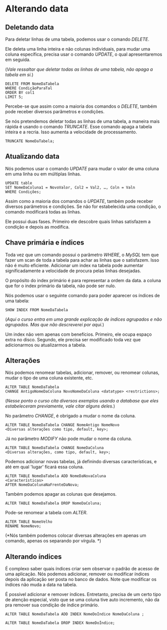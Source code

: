 # Alterando data

## **Deletando data**

Para deletar linhas de uma tabela, podemos usar o comando *DELETE*.

Ele deleta uma linha inteira e não colunas individuais, para mudar
uma coluna específica, precisa usar o comando *UPDATE*, o qual apresentaremos em seguida.

(*Vale ressaltar que deletar todas as linhas de uma tabela, não apaga a tabela em si.*)

~~~MySQL
DELETE FROM NomeDaTabela
WHERE CondiçãoParaTal
ORDER BY col1
LIMIT 5;
~~~

Percebe-se que assim como a maioria dos comandos o *DELETE*, também pode receber diversos parâmetros e condições.

Se nós pretendemos deletar todas as linhas de uma tabela, a maneira mais rápida é usando o comando *TRUNCATE*. Esse comando apaga a tabela inteira e a recria. Isso aumenta a velocidade de processamento.

~~~MySQL
TRUNCATE NomeDaTabela;
~~~

## **Atualizando data**

Nós podemos usar o comando *UPDATE* para mudar o valor de uma coluna em uma linha ou em múltiplas linhas.

~~~MySQL
UPDATE table
SET NomeDaColuna1 = NovoValor, Col2 = Val2, …, Coln = Valn
WHERE Condições;
~~~

Assim como a maioria dos comandos o *UPDATE*, também pode receber diversos parâmetros e condições. Se não for estabelecida uma condição, o comando modificará todas as linhas.

Ele possui duas fases. Primeiro ele descobre quais linhas satisfazem a condição e depois as modifica.

## **Chave primária e índices**

Toda vez que um comando possui o parâmetro *WHERE*, o *MySQL* tem que fazer um scan de toda a tabela para achar as linhas que o satisfazem. Isso não é muito eficiente. Adicionar um index na tabela pode aumentar significadamente a velocidade de procura pelas linhas desejadas. 

O propósito do index primário é para representar a ordem
da data. a coluna que for o index primário da tabela, não pode ser nulo.

Nós podemos usar o seguinte comando para poder aparecer os índices de uma tabela:

~~~MySQL
SHOW INDEX FROM NomeDaTabela
~~~

(*Aqui o curso entra em uma grande explicação de índices agrupados e não agrupados. Mas que não descreverei por aqui.*)

Um index não vem apenas com benefícios. Primeiro, ele ocupa espaço extra no disco. Segundo, ele precisa ser modificado toda vez que adicionarmos ou atualizarmos a tabela.

## **Alterações**

Nós podemos renomear tabelas, adicionar, remover, ou renomear colunas, mudar o tipo de uma coluna existente, etc.

~~~MySQL
ALTER TABLE NomeDaTabela
CHANGE AntigoNomeDaColuna NovoNomeDaColuna <datatype> <restrictions>;
~~~

(*Nesse ponto o curso cita diversos exemplos usando a database que eles estabeleceram previamente, vale citar alguns deles.*)

No parâmetro *CHANGE*, é obrigado a mudar o nome da coluna.

~~~MySQL
ALTER TABLE NomeDaTabela CHANGE NomeAntigo NomeNovo
<Diversas alterações como tipo, default, key>;
~~~

Já no parâmetro *MODIFY* não pode mudar o nome da coluna.

~~~MySQL
ALTER TABLE NomeDaTabela CHANGE NomeDaColuna
<Diversas alterações, como tipo, default, key>;
~~~

Podemos adicionar novas tabelas, já definindo diversas características, e até em qual 'lugar' ficará essa coluna.

~~~MySQL
ALTER TABLE NomeDaTabela ADD NomeDaNovaColuna
<Características>
AFTER NomeDaColunaNaFrenteDaNova;
~~~

Também podemos apagar as colunas que desejamos.

~~~MySQL
ALTER TABLE NomeDaTabela DROP NomeDaColuna;
~~~

Pode-se renomear a tabela com *ALTER*.

~~~MySQL
ALTER TABLE NomeVelho
RENAME NomeNovo;
~~~

(*Nós também podemos colocar diversas alterações em apenas um comando, apenas os separando por vírgula.
*)

## **Alterando índices**

É complexo saber quais índices criar sem observar o padrão de acesso de uma aplicação. Nós podemos adicionar, remover ou modificar índices depois da aplicação ser posta no banco de dados. Note que modificar os índices não muda a data na tabela.

É possível adicionar e remover índices. Entretanto, precisa de um certo tipo de atenção especial, visto que se uma coluna tive auto incremento, não da pra remover sua condição
de índice primário.

~~~MySQL
ALTER TABLE NomeDaTabela ADD INDEX NomeDoÍndice NomeDaColuna ;

ALTER TABLE NomeDaTabela DROP INDEX NomeDoÍndice;
~~~
